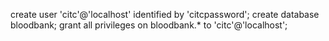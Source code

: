 create user 'citc'@'localhost' identified by 'citcpassword';
create database bloodbank;
grant all privileges on bloodbank.* to 'citc'@'localhost';